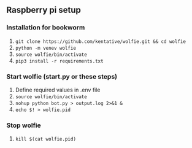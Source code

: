 ## Raspberry pi setup

### Installation for bookworm
1. `git clone https://github.com/kentative/wolfie.git && cd wolfie` 
2. `python -m venev wolfie`
3. `source wolfie/bin/activate`
4. `pip3 install -r requirements.txt`

### Start wolfie (start.py or these steps)
1. Define required values in .env file
2. `source wolfie/bin/activate`
3. `nohup python bot.py > output.log 2>&1 &`
4. `echo $! > wolfie.pid`

### Stop wolfie
1. `kill $(cat wolfie.pid)`